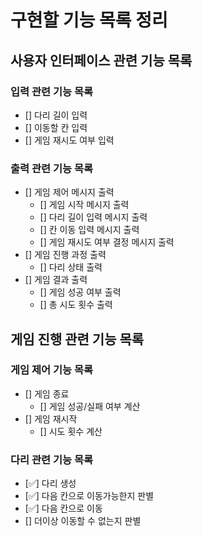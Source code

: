# 구현할 기능 목록 정리

## 사용자 인터페이스 관련 기능 목록

### 입력 관련 기능 목록

- [] 다리 길이 입력
- [] 이동할 칸 입력
- [] 게임 재시도 여부 입력

### 출력 관련 기능 목록

- [] 게임 제어 메시지 출력
    - [] 게임 시작 메시지 출력
    - [] 다리 길이 입력 메시지 출력
    - [] 칸 이동 입력 메시지 출력
    - [] 게임 재시도 여부 결정 메시지 출력
- [] 게임 진행 과정 출력
    - [] 다리 상태 출력
- [] 게임 결과 출력
    - [] 게임 성공 여부 출력
    - [] 총 시도 횟수 출력

## 게임 진행 관련 기능 목록

### 게임 제어 기능 목록
- [] 게임 종료
    - [] 게임 성공/실패 여부 계산
- [] 게임 재시작
    - [] 시도 횟수 계산
### 다리 관련 기능 목록
- [✅] 다리 생성
- [✅] 다음 칸으로 이동가능한지 판별
- [✅] 다음 칸으로 이동
- [] 더이상 이동할 수 없는지 판별
